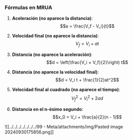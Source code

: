 


### Fórmulas en MRUA

1. **Aceleración (no aparece la distancia)**:
   $$a = \frac{V_f - V_i}{t}$$

2. **Velocidad final (no aparece la distancia)**:
   $$V_f = V_i + at$$

3. **Distancia (no aparece la aceleración)**:
   $$d = \left(\frac{V_i + V_f}{2}\right) t$$

4. **Distancia (no aparece la velocidad final)**:
   $$d = V_i t + \frac{1}{2}at^2$$

5. **Velocidad final al cuadrado (no aparece el tiempo)**:
   $$V_f^2 = V_i^2 + 2ad$$

6. **Distancia en el n-ésimo segundo**:
   $$x_0 = V_i + \frac{a}{2}(n - 1)$$


![[../../../../../../../99 - Meta/attachments/img/Pasted image 20240930175856.png]]
